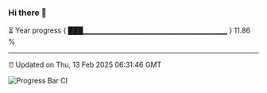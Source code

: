 ### Hi there 👋

⏳ Year progress { ███▁▁▁▁▁▁▁▁▁▁▁▁▁▁▁▁▁▁▁▁▁▁▁▁▁▁▁ } 11.86 %

---

⏰ Updated on Thu, 13 Feb 2025 06:31:46 GMT

![Progress Bar CI](https://github.com/DhruviPatel157/GitHub-Actions-Demo/workflows/Progress%20Bar%20CI/badge.svg)
